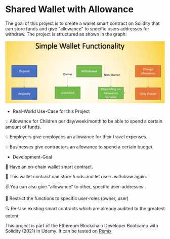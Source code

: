 # Shared Wallet with Allowance

The goal of this project is to create a wallet smart contract on Solidity that can store funds and give "allowance" to specific users addresses for withdraw. The project is structured as shown in the graph:

![](./img/img1.png)


* Real-World Use-Case for this Project

💡 Allowance for Children per day/week/month to be able to spend a certain amount of funds.

💡 Employers give employees an allowance for their travel expenses.

💡 Businesses give contractors an allowance to spend a certain budget.


* Development-Goal

👛 Have an on-chain wallet smart contract.

💸 This wallet contract can store funds and let users withdraw again.

✌️ You can also give "allowance" to other, specific user-addresses.

🚫 Restrict the functions to specific user-roles (owner, user)

🔍 Re-Use existing smart contracts which are already audited to the greatest extent


This project is part of the Ethereum Blockchain Developer Bootcamp with Solidity (2021) in Udemy. It can be tested on [Remix](http://remix.ethereum.org/)
